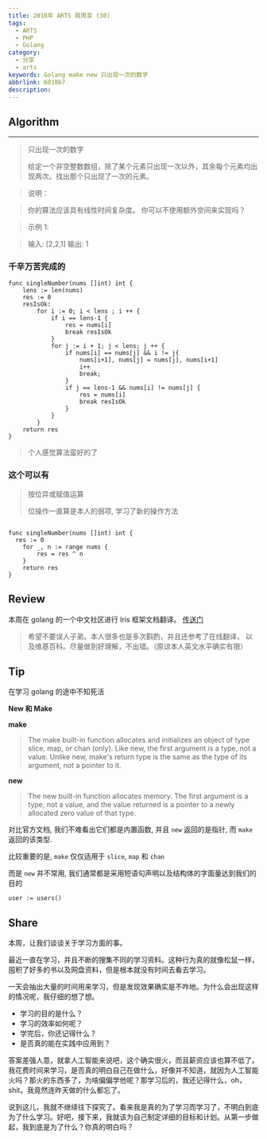 ```yaml
---
title: 2018年 ARTS 周周享 (30)
tags:
  - ARTS
  - PHP
  - Golang
category:
  - 分享
  - arts
keywords: Golang make new 只出现一次的数字
abbrlink: 6010b7
description:
---
```


## Algorithm
-----------------------

>只出现一次的数字
> 
> 给定一个非空整数数组，除了某个元素只出现一次以外，其余每个元素均出现两次。找出那个只出现了一次的元素。

> 说明：

> 你的算法应该具有线性时间复杂度。 你可以不使用额外空间来实现吗？

>示例 1:

> 输入: [2,2,1]
> 输出: 1

### 千辛万苦完成的

```golang
func singleNumber(nums []int) int {
	lens := len(nums)
	res := 0
	resIsOk:
		for i := 0; i < lens ; i ++ {
            if i == lens-1 {
                res = nums[i]
                break resIsOk
            }
			for j := i + 1; j < lens; j ++ {
				if nums[i] == nums[j] && i != j{
					nums[i+1], nums[j] = nums[j], nums[i+1]
					i++
					break;
				}
				if j == lens-1 && nums[i] != nums[j] {
					res = nums[i]
					break resIsOk
				}
			}
		}
	return res
}
```

> 个人感觉算法蛮好的了

### 这个可以有

> 按位异或赋值运算
> 
> 位操作一直算是本人的弱项, 学习了新的操作方法

```golang

func singleNumber(nums []int) int {
  res := 0
	for _, n := range nums {
		res = res ^ n
	}
	return res
}

```

## Review

本周在 golang 的一个中文社区进行 Iris 框架文档翻译。 [传送门](https://golangcaff.com/docs/iris-go)

> 希望不要误人子弟。本人很多也是多次斟酌，并且还参考了在线翻译， 以及维基百科。尽量做到好理解，不出错。（原谅本人英文水平确实有限）

## Tip

在学习 golang 的途中不知死活

**New 和 Make**

**make** 
> The make built-in function allocates and initializes an object of type slice, map, or chan (only). Like new, the first argument is a type, not a value. Unlike new, make's return type is the same as the type of its argument, not a pointer to it. 

**new**
> The new built-in function allocates memory. The first argument is a type, not a value, and the value returned is a pointer to a newly allocated zero value of that type.

对比官方文档, 我们不难看出它们都是内置函数, 并且 `new` 返回的是指针, 而 `make` 返回的该类型.

比较重要的是, `make` 仅仅适用于 `slice`, `map` 和 `chan`

而是 `new` 并不常用, 我们通常都是采用短语句声明以及结构体的字面量达到我们的目的
```golang
user := users()
```

## Share

本周，让我们谈谈关于学习方面的事。

最近一直在学习，并且不断的搜集不同的学习资料。这种行为真的就像松鼠一样，囤积了好多的书以及网盘资料，但是根本就没有时间去看去学习。

一天会抽出大量的时间用来学习，但是发现效果确实是不咋地。为什么会出现这样的情况呢，我仔细的想了想。

* 学习的目的是什么？
* 学习的效率如何呢？
* 学完后，你还记得什么？
* 是否真的能在实践中应用到？

答案差强人意，就拿人工智能来说吧，这个确实很火，而且薪资应该也算不低了。我花费时间来学习，是否真的明白自己在做什么，好像并不知道，就因为人工智能火吗？那火的东西多了，为啥偏偏学他呢？那学习后的，我还记得什么，oh，shit。我竟然连昨天做的什么都忘了。

说到这儿，我就不继续往下探究了。看来我是真的为了学习而学习了，不明白到底为了什么学习。好吧，接下来，我就该为自己制定详细的目标和计划。从第一步做起，我到底是为了什么？你真的明白吗？